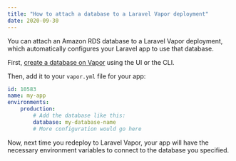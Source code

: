 ```yaml
---
title: "How to attach a database to a Laravel Vapor deployment"
date: 2020-09-30
---
```

You can attach an Amazon RDS database to a Laravel Vapor deployment, which automatically configures your Laravel app to use that database.

First, [create a database on Vapor](https://docs.vapor.build/1.0/resources/databases.html#creating-databases) using the UI or the CLI.

Then, add it to your `vapor.yml` file for your app:

```yaml
id: 10583
name: my-app
environments:
    production:
        # Add the database like this:
        database: my-database-name
        # More configuration would go here
```

Now, next time you redeploy to Laravel Vapor, your app will have the necessary environment variables to connect to the database you specified.
